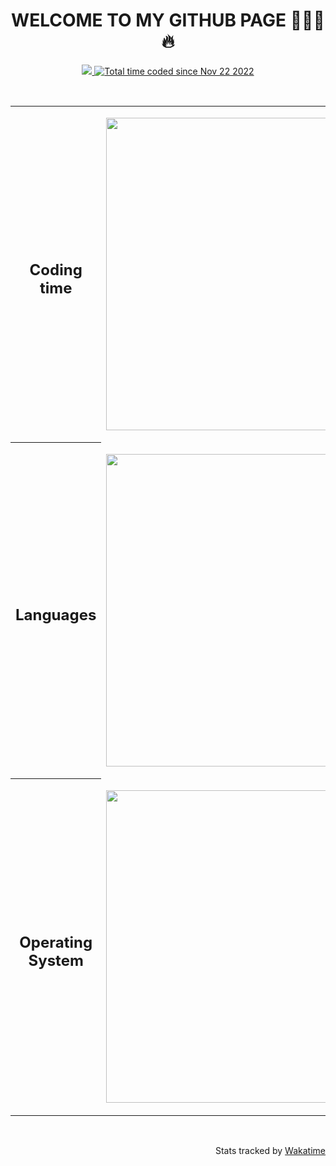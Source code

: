 <h1 align="center">WELCOME TO MY GITHUB PAGE 👨🏾‍💻 🔥</h1>
<p align="center"><a href="https://paypal.me/izy225?country">
    <img src="https://img.shields.io/badge/$-donate-ff69b4.svg?maxAge=2592000&amp;style=flat">
  </a><a href="https://wakatime.com/@af978f43-04a7-4c50-b149-8aab0b59dbca" ><img src="https://wakatime.com/badge/user/af978f43-04a7-4c50-b149-8aab0b59dbca.svg" alt="Total time coded since Nov 22 2022" /></a></p>
  

<br/>
<table align="center">
  <tr>
    <th>
      <h2 align="center">Coding time</h1>
    </th>
    <td>
      <p align="center"><a href="https://wakatime.com"><img src="https://wakatime.com/share/@isaackm225/cb165788-e5dc-46c8-9aac-20e130035874.png" width=500px/></a></p>      
    </td>
  </tr>
  <tr>
    <th>
      <h2 align="center">Languages</h1>
    </th>
    <td>
      <p align="center"><a href="https://wakatime.com"><img src="https://wakatime.com/share/@isaackm225/b1a5da8d-af68-453c-9a86-75959df72e28.png" width=500px/></a></p>
    </td>
  </tr>
  <tr>
    <th>
      <h2 align="center">Operating System</h1>      
    </th>
    <td>
      <p align="center"><a href="https://wakatime.com"><img src="https://wakatime.com/share/@isaackm225/208c47d8-aaf6-4b52-8838-77466672484a.png" width=500px /></a></p>             
    </td>
  </tr>
</table>
 <br/>
 
  
<p align="right">Stats tracked by <a href="https://wakatime.com/">Wakatime</a></p>

